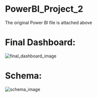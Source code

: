 # PowerBI_Project_2
The original Power BI file is attached above

# Final Dashboard:
![final_dashboard_image](https://github.com/MuhannadYaslam/PowerBI_Project_2/assets/132222576/a772e87f-e20c-4650-9eff-30b29988b165)

# Schema:
![schema_image](https://github.com/MuhannadYaslam/PowerBI_Project_2/assets/132222576/267075a3-506b-410f-93f5-1c8be8e37ed3)
